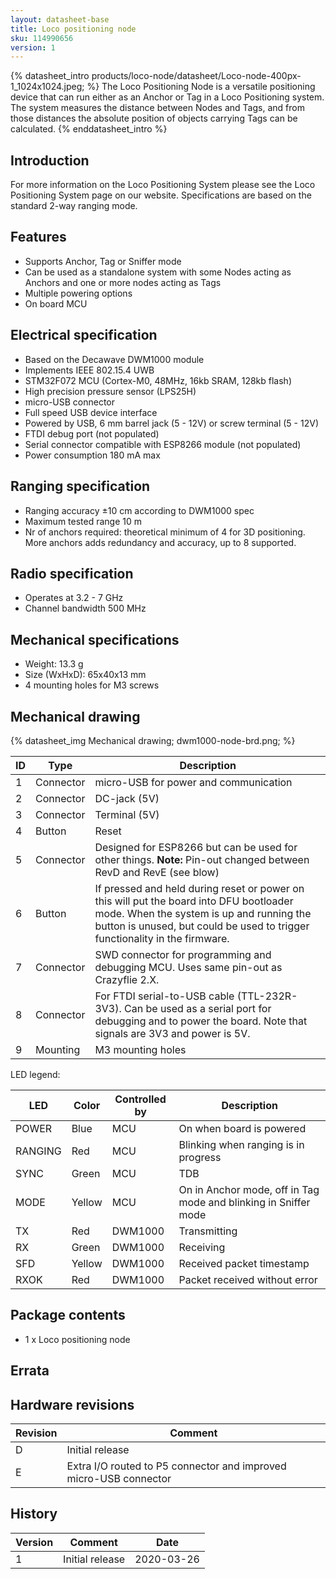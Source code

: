 ```yaml
---
layout: datasheet-base
title: Loco positioning node
sku: 114990656
version: 1
---
```


{% datasheet_intro products/loco-node/datasheet/Loco-node-400px-1_1024x1024.jpeg; %}
The Loco Positioning Node is a versatile positioning device that can run either as an Anchor or Tag in a Loco Positioning system. The system measures the distance between Nodes and Tags, and from those distances the absolute position of objects carrying Tags can be calculated.
{% enddatasheet_intro %}

## Introduction

For more information on the Loco Positioning System please see the Loco Positioning System page on our website. Specifications are based on the standard 2-way ranging mode.

## Features

* Supports Anchor, Tag or Sniffer mode
* Can be used as a standalone system with some Nodes acting as Anchors and one or more nodes acting as Tags
* Multiple powering options
* On board MCU

## Electrical specification

* Based on the Decawave DWM1000 module
* Implements IEEE 802.15.4 UWB
* STM32F072 MCU (Cortex-M0, 48MHz, 16kb SRAM, 128kb flash)
* High precision pressure sensor (LPS25H)
* micro-USB connector
* Full speed USB device interface
* Powered by USB, 6 mm barrel jack (5 - 12V) or screw terminal (5 - 12V)
* FTDI debug port (not populated)
* Serial connector compatible with ESP8266 module (not populated)
* Power consumption 180 mA max

## Ranging specification

* Ranging accuracy ±10 cm according to DWM1000 spec
* Maximum tested range 10 m
* Nr of anchors required: theoretical minimum of 4 for 3D positioning. More anchors adds redundancy and accuracy, up to 8 supported.

## Radio specification

* Operates at 3.2 - 7 GHz
* Channel bandwidth 500 MHz

## Mechanical specifications

* Weight: 13.3 g
* Size (WxHxD): 65x40x13 mm
* 4 mounting holes for M3 screws

## Mechanical drawing

{% datasheet_img Mechanical drawing; dwm1000-node-brd.png; %}

| ID | Type | Description |
| -- | ---- | ----------- |
| 1 | Connector | micro-USB for power and communication |
| 2 | Connector | DC-jack (5V) |
| 3 | Connector | Terminal (5V) |
| 4 | Button | Reset |
| 5 | Connector | Designed for ESP8266 but can be used for other things. **Note:** Pin-out changed between RevD and RevE (see blow) |
| 6 | Button | If pressed and held during reset or power on this will put the board into DFU bootloader mode. When the system is up and running the button is unused, but could be used to trigger functionality in the firmware. |
| 7 | Connector | SWD connector for programming and debugging MCU. Uses same pin-out as Crazyflie 2.X. |
| 8 | Connector | For FTDI serial-to-USB cable (TTL-232R-3V3). Can be used as a serial port for debugging and to power the board. Note that signals are 3V3 and power is 5V. |
| 9 | Mounting | M3 mounting holes |

LED legend:

| LED | Color | Controlled by | Description |
| --- | ----- | ------------- | ----------- |
| POWER | Blue | MCU | On when board is powered |
| RANGING | Red | MCU | Blinking when ranging is in progress |
| SYNC | Green | MCU | TDB |
| MODE | Yellow | MCU | On in Anchor mode, off in Tag mode and blinking in Sniffer mode |
| TX | Red | DWM1000 | Transmitting |
| RX | Green | DWM1000 | Receiving |
| SFD | Yellow | DWM1000 | Received packet timestamp |
| RXOK | Red | DWM1000 | Packet received without error |

## Package contents

* 1 x Loco positioning node

## Errata

## Hardware revisions

| Revision | Comment |
| ------- | ------- |
| D | Initial release |
| E | Extra I/O routed to P5 connector and improved micro-USB connector |

## History

| Version | Comment | Date |
| ------- | ------- | ---- |
| 1 | Initial release | 2020-03-26 |
